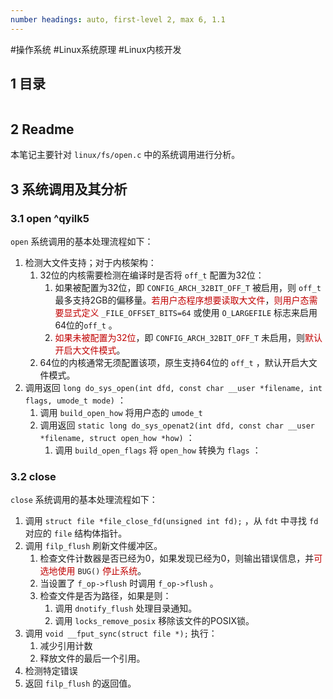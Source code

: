 ```yaml
---
number headings: auto, first-level 2, max 6, 1.1
---
```

#操作系统 #Linux系统原理 #Linux内核开发 

## 1 目录

```toc
```

## 2 Readme

本笔记主要针对 `linux/fs/open.c` 中的系统调用进行分析。

## 3 系统调用及其分析

### 3.1 open ^qyilk5

`open` 系统调用的基本处理流程如下：
1. 检测大文件支持；对于内核架构：
	1. 32位的内核需要检测在编译时是否将 `off_t` 配置为32位：
		1. 如果被配置为32位，即 `CONFIG_ARCH_32BIT_OFF_T` 被启用，则 `off_t` 最多支持2GB的偏移量。<font color="#c00000">若用户态程序想要读取大文件</font>，<font color="#c00000">则用户态需要显式定义</font> `_FILE_OFFSET_BITS=64` 或使用 `O_LARGEFILE` 标志来启用64位的`off_t` 。
		2. <font color="#c00000">如果未被配置为32位</font>，即 `CONFIG_ARCH_32BIT_OFF_T` 未启用，则<font color="#c00000">默认开启大文件模式</font>。
	2. 64位的内核通常无须配置该项，原生支持64位的 `off_t` ，默认开启大文件模式。
2. 调用返回 `long do_sys_open(int dfd, const char __user *filename, int flags, umode_t mode)` ：
	1. 调用 `build_open_how` 将用户态的 `umode_t` 
	2. 调用返回 `static long do_sys_openat2(int dfd, const char __user *filename, struct open_how *how)` ：
		1. 调用 `build_open_flags` 将 `open_how` 转换为 `flags` ：


### 3.2 close

`close` 系统调用的基本处理流程如下：
1. 调用 `struct file *file_close_fd(unsigned int fd);` ，从 `fdt` 中寻找 `fd` 对应的 `file` 结构体指针。 
2. 调用 `filp_flush` 刷新文件缓冲区。
	1. 检查文件计数器是否已经为0，如果发现已经为0，则输出错误信息，并<font color="#c00000">可选地使用</font> `BUG()` <font color="#c00000">停止系统</font>。
	2. 当设置了 `f_op->flush` 时调用 `f_op->flush` 。
	3. 检查文件是否为路径，如果是则：
		1. 调用 `dnotify_flush` 处理目录通知。
		2. 调用 `locks_remove_posix` 移除该文件的POSIX锁。
3. 调用 `void __fput_sync(struct file *);` 执行：
	1. 减少引用计数
	2. 释放文件的最后一个引用。
4. 检测特定错误
5. 返回 `filp_flush` 的返回值。

